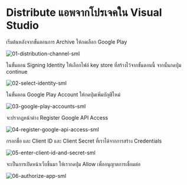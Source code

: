 
# Distribute แอพจากโปรเจคใน Visual Studio

เริ่มต้นหลังจากขั้นตอนการ Archive ให้กดเลือก Google Play

![01-distribution-channel-sml](https://user-images.githubusercontent.com/85179/115046620-e030a480-9f01-11eb-9104-a2dc12790d6a.png)

ในขั้นตอน Signing Identity ให้เลือกไฟล์ key store ที่สร้างไว้จากขั้นตอนนี้
จากนั้นกดปุ่ม continue

![02-select-identity-sml](https://user-images.githubusercontent.com/85179/115046643-e6268580-9f01-11eb-9ad7-0f83abc4bdfa.png)

ในขั้นตอน Google Play Account ให้กดปุ่มเพิ่มบัญชีใหม่

![03-google-play-accounts-sml](https://user-images.githubusercontent.com/85179/115046651-e888df80-9f01-11eb-8acf-e872e4642715.png)

จะปรากฎหน้าต่าง Register Google API Access

![04-register-google-api-access-sml](https://user-images.githubusercontent.com/85179/115046657-eaeb3980-9f01-11eb-8bd2-a39da68ce02b.png)

กรอกชื่อ และ Client ID และ Client Secret ที่เราได้จากการสร้าง Credentials

![05-enter-client-id-and-secret-sml](https://user-images.githubusercontent.com/85179/115046667-ec1c6680-9f01-11eb-9099-25ecd23e2be0.png)

จะเป็นการเปิดหน้าเว็บขึ้นมา ให้เรากดปุ่ม Allow เพื่ออนุญาตการเชื่อมต่อ

![06-authorize-app-sml](https://user-images.githubusercontent.com/85179/115046673-ede62a00-9f01-11eb-8c97-541a41bcf733.png)
